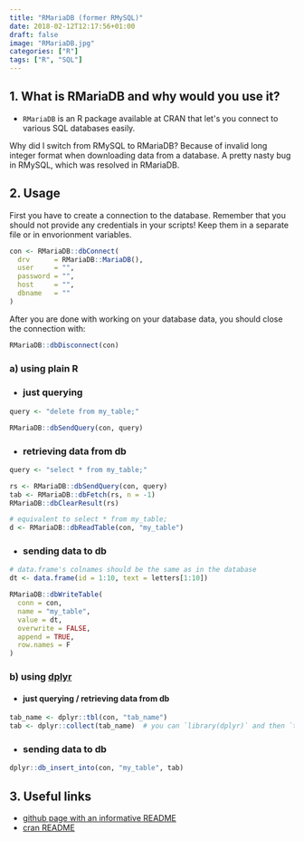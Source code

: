```yaml
---
title: "RMariaDB (former RMySQL)"
date: 2018-02-12T12:17:56+01:00
draft: false
image: "RMariaDB.jpg"
categories: ["R"]
tags: ["R", "SQL"]
---
```







## 1. What is RMariaDB and why would you use it? 

* `RMariaDB` is an R package available at CRAN that let's you connect to various SQL databases easily.

Why did I switch from RMySQL to RMariaDB? Because of invalid long integer format when downloading data from a database. A pretty nasty bug in RMySQL, which was resolved in RMariaDB.

## 2. Usage 

First you have to create a connection to the database. Remember that you should not provide any credentials in your scripts! Keep them in a separate file or in envorionment variables.


```r
con <- RMariaDB::dbConnect(
  drv      = RMariaDB::MariaDB(), 
  user     = "",
  password = "",
  host     = "", 
  dbname   = ""
)
```
After you are done with working on your database data, you should close the connection with:


```r
RMariaDB::dbDisconnect(con)
```

### a) using plain R 

* ### just querying

```r
query <- "delete from my_table;"

RMariaDB::dbSendQuery(con, query)
```

* ### retrieving data from db

```r
query <- "select * from my_table;"

rs <- RMariaDB::dbSendQuery(con, query)
tab <- RMariaDB::dbFetch(rs, n = -1)
RMariaDB::dbClearResult(rs)

# equivalent to select * from my_table;
d <- RMariaDB::dbReadTable(con, "my_table")
```

* ### sending data to db

```r
# data.frame's colnames should be the same as in the database
dt <- data.frame(id = 1:10, text = letters[1:10])

RMariaDB::dbWriteTable(
  conn = con, 
  name = "my_table", 
  value = dt, 
  overwrite = FALSE,
  append = TRUE,
  row.names = F
)
```

### b) using [dplyr](http://tomis9.com/tidyverse/#/dplyr) 

* #### just querying / retrieving data from db


```r
tab_name <- dplyr::tbl(con, "tab_name")
tab <- dplyr::collect(tab_name)  # you can `library(dplyr)` and then `tab_name %>% collect()`
```

* ### sending data to db


```r
dplyr::db_insert_into(con, "my_table", tab)
```

## 3. Useful links 

* [github page with an informative README](https://github.com/r-dbi/RMariaDB)
* [cran README](https://cran.r-project.org/web/packages/RMariaDB/README.html)
